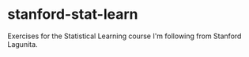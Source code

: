 # stanford-stat-learn
Exercises for the Statistical Learning course I'm following from Stanford Lagunita.
